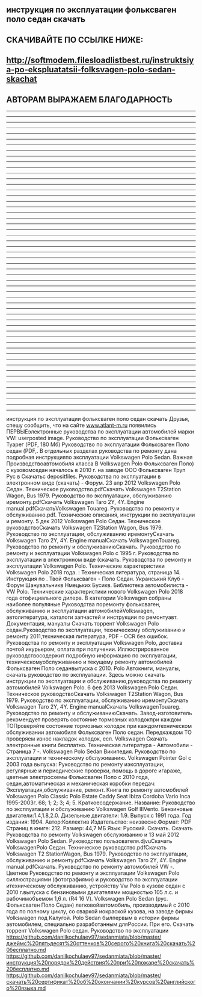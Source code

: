 инструкция по эксплуатации фольксваген поло седан скачать
--------------------------------------------------
СКАЧИВАЙТЕ ПО ССЫЛКЕ НИЖЕ:
--------------------------------------------------
http://softmodem.filesloadlistbest.ru/instruktsiya-po-ekspluatatsii-folksvagen-polo-sedan-skachat
--------------------------------------------------
АВТОРАМ ВЫРАЖАЕМ БЛАГОДАРНОСТЬ
--------------------------------------------------
--------------------------------------------------
--------------------------------------------------
--------------------------------------------------
--------------------------------------------------
--------------------------------------------------
--------------------------------------------------
--------------------------------------------------
--------------------------------------------------
--------------------------------------------------
--------------------------------------------------
--------------------------------------------------
--------------------------------------------------
--------------------------------------------------
--------------------------------------------------
--------------------------------------------------
--------------------------------------------------
--------------------------------------------------
--------------------------------------------------
--------------------------------------------------
--------------------------------------------------
--------------------------------------------------
--------------------------------------------------
--------------------------------------------------
--------------------------------------------------
--------------------------------------------------
--------------------------------------------------
--------------------------------------------------
--------------------------------------------------
--------------------------------------------------
--------------------------------------------------
--------------------------------------------------
--------------------------------------------------
--------------------------------------------------
--------------------------------------------------
--------------------------------------------------
--------------------------------------------------
--------------------------------------------------
--------------------------------------------------
--------------------------------------------------
--------------------------------------------------
--------------------------------------------------
--------------------------------------------------
--------------------------------------------------
--------------------------------------------------
--------------------------------------------------
--------------------------------------------------
--------------------------------------------------
--------------------------------------------------
--------------------------------------------------
--------------------------------------------------
--------------------------------------------------
--------------------------------------------------
--------------------------------------------------
--------------------------------------------------
инструкция по эксплуатации фольксваген поло седан скачать Друзья, спешу сообщить, что на сайте www.atlant-m.ru появились ПЕРВЫЕэлектронные руководства по эксплуатации автомобилей марки VW! userposted image. Руководство по эксплуатации Фольксваген Туарег (PDF, 180 Мб)  Руководство по эксплуатации Фольксваген Поло седан (PDF,. В отдельных разделах руководства по ремонту дана подробная инструкцияпо эксплуатации Volkswagen Polo Sedan. Важная  Производствоавтомобиля класса В Volkswagen Polo Фольксваген Поло) с кузовомседан началось в 2010 г. на заводе ООО Фольксваген Труп Рус в  Скачатьc depositfiles. Руководства по эксплуатации в электронном виде (скачать) - Форум. 23 апр 2012  Volkswagen Polo Седан. Техническое руководство.pdfСкачать Volkswagen T2Station Wagon, Bus 1979. Руководство по эксплуатации, обслуживанию иремонту.pdfСкачать Volkswagen Taro 2Y, 4Y. Engine manual.pdfСкачатьVolkswagen Touareg. Руководство по ремонту и обслуживанию.pdf. Технические описания, инструкции по эксплуатации и ремонту. 5 дек 2012  Volkswagen Polo Седан. Техническое руководствоСкачать Volkswagen T2Station Wagon, Bus 1979. Руководство по эксплуатации, обслуживанию иремонтуСкачать Volkswagen Taro 2Y, 4Y. Engine manualСкачать VolkswagenTouareg. Руководство по ремонту и обслуживаниюСкачать. Руководство по ремонту и эксплуатации Volkswagen Polo с 1995 г. Руководства по эксплуатации в электронном виде (скачать. Руководства по ремонту и эксплуатации Volkswagen Polo. Технические характеристики Volkswagen Polo 2018 года. : Техническая литература, страница 14. Инструкция по .  Твой Фольксваген - Поло Седан. Укранський Клуб - Форум Шанувальникв Нмецьких Бусикв. Библиотека автомобилиста - VW Polo. Технические характеристики нового Volkswagen Polo 2018 года отофициального дилера.
В категории Volkswagen собраны наиболее популяные Руководства поремонту фольксваген, обслуживанию и эксплуатации автомобилейVolkswagen, автолитература, каталоги запчастей и инструкции по ремонтуавт. Документация, мануалы  Скачать торрент Volkswagen Polo седан.Руководство по эксплуатации, техническому обслуживанию и ремонту 2011,техническая литература, PDF - OCR без ошибок. Руководства по ремонту и эксплуатации Volkswagen Polo, доставка почтой икурьером, оплата при получении.  Иллюстрированное руководствосодержит подробную информацию по эксплуатации, техническомуобслуживанию и текущему ремонту автомобилей Фольксваген Поло седанвыпуска с 2010. Polo  Автокниги, мануалы, скачать руководство по эксплуатации. Здесь можно скачать инструкции по эксплуатации и обслуживанию,руководства по ремонту автомобилей Volkswagen Polo. 6 фев 2013  Volkswagen Polo Седан. Техническое руководствоСкачать Volkswagen T2Station Wagon, Bus 1979. Руководство по эксплуатации, обслуживанию иремонтуСкачать Volkswagen Taro 2Y, 4Y. Engine manualСкачать VolkswagenTouareg. Руководство по ремонту и обслуживаниюСкачать. Завод-изготовитель рекомендует проверять состояние тормозных колодокпри каждом ТОПроверяйте состояние тормозных колодок при каждомтехническом обслуживании автомобиля Фольксваген Поло седан. Передкаждом ТО проверяем износ накладок колодок, есл. Volkswagen  Скачать электронные книги бесплатно. Техническая литература - Автомобили - Страница 7 -. Volkswagen Polo Sedan  Википедия. Руководство по эксплуатации и техническому обслуживанию. Volkswagen Pointer  Gol c 2003 года выпуска: Руководство по ремонту иэксплуатации, регулярные и периодические проверки, помощь в дороге игараже, цветные электросхемы  Фольксваген Поло с 2010 года, седан,автоматическая и механическая коробки передач: Эксплуатация,обслуживание, ремонт. Книга по ремонту автомобилей Volkswagen Polo Classic  Polo Estate  Caddy Seat Ibiza  Cordoba  Vario  Inca 1995-2003г. 68; 1; 2; 3; 4; 5. Краткоесодержание. Название: Руководство по эксплуатации и обслуживанию Volkswagen Golf IIIVento. Бензиновые двигатели:1.4,1.8,2.0. Дизельные двигатели: 1.9. Выпуск:с 1991 года. Год издания: 1994. Автор:Коллектив Издательство: неизвесно.Формат: PDF Страниц в книге: 212. Размер: 44,7 МБ Язык: Русский. Скачать. Скачать Руководства по ремонту Volkswagen обслуживанию и
13 май 2012  Volkswagen Polo Sedan. Руководство пользователя.djvuСкачать VolkswagenPolo Седан. Техническое руководство.pdfСкачать Volkswagen T2 StationWagon, Bus 1979. Руководство по эксплуатации, обслуживанию и ремонту.pdfСкачать Volkswagen Taro 2Y, 4Y. Engine manual.pdfСкачать. Руководство по ремонту автомобилей VW -. Цветное Руководство по ремонту и эксплуатации Volkswagen Polo силлюстрациями (фотографиями) и руководство по эксплуатации итехническому обслуживанию, устройству Vw Polo в кузове седан с 2010 г.выпуска с бензиновыми двигателями мощностью 105 л.с. и рабочимобъемом 1,6 л. (R4 16 V). Volkswagen Polo Sedan (рус. Фольксваген Поло Седан)  легковойавтомобиль, производимый с 2010 года по полному циклу, со сваркой иокраской кузова, на заводе фирмы Volkswagen под Калугой. Polo Sedan былпервым в истории фирмы автомобилем, специально разработанным дляРоссии. При его. Скачать торрент Volkswagen Polo седан. Руководство по эксплуатации
https://github.com/danilkochulaev97/sedanmiata/blob/master/джеймс%20пятьдесят%20оттенков%20серого%20книга%20скачать%20бесплатно.md
https://github.com/danilkochulaev97/sedanmiata/blob/master/инструкция%20порядок%20действия%20при%20пожаре%20скачать%20бесплатно.md
https://github.com/danilkochulaev97/sedanmiata/blob/master/скачать%20сертификат%20об%20окончании%20курсов%20английского%20языка.md